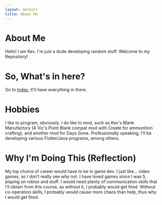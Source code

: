 ```yaml
---
layout: default
title: About Me
---
```

# About Me
Hello! I am Kev.
I'm just a dude developing random stuff. Welcome to my Repository!

# So, What's in here?
Go to [Index](index.md), it'll have everything in there.

# Hobbies
I like to program, obviously. I do like to mod, such as Kev's Blank Manufactory (A Vic's Point Blank compat mod with Create for ammunition crafting), and another mod for Days Gone. Professionally speaking, I'll be developing various Flutter/Java programs, among others.

# Why I'm Doing This (Reflection)
My top choice of career would have to be in game dev. I just like… video games, so I don’t really see why not. I have loved games since I was 5, playing on roblox and stuff. I would need plenty of communication skills that I’ll obtain from this course, as without it, I probably would get fired. Without co-operation skills, I probably would cause more chaos than help, thus why I would get fired.
